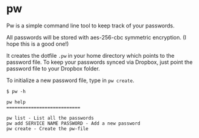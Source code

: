 # pw

Pw is a simple command line tool to keep track of your passwords.

All passwords will be stored with aes-256-cbc symmetric encryption. (I hope this is a good one!)

It creates the dotfile `.pw` in your home directory which points to the password file. To keep your passwords synced via Dropbox, just point the password file to your Dropbox folder.

To initialize a new password file, type in `pw create`.

    $ pw -h

    pw help
    ===========================

    pw list - List all the passwords
    pw add SERVICE NAME PASSWORD - Add a new password
    pw create - Create the pw-file

